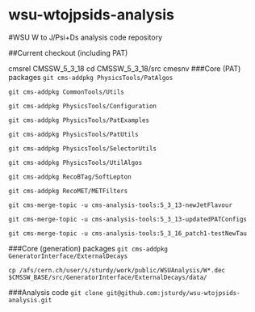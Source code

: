 wsu-wtojpsids-analysis
======================

#WSU W to J/Psi+Ds analysis code repository

##Current checkout (including PAT)

cmsrel CMSSW_5_3_18
cd CMSSW_5_3_18/src
cmesnv
###Core (PAT) packages
```git cms-addpkg PhysicsTools/PatAlgos```

```git cms-addpkg CommonTools/Utils```

```git cms-addpkg PhysicsTools/Configuration```

```git cms-addpkg PhysicsTools/PatExamples```

```git cms-addpkg PhysicsTools/PatUtils```

```git cms-addpkg PhysicsTools/SelectorUtils```

```git cms-addpkg PhysicsTools/UtilAlgos```

```git cms-addpkg RecoBTag/SoftLepton```

```git cms-addpkg RecoMET/METFilters```

```git cms-merge-topic -u cms-analysis-tools:5_3_13-newJetFlavour```

```git cms-merge-topic -u cms-analysis-tools:5_3_13-updatedPATConfigs```

```git cms-merge-topic -u cms-analysis-tools:5_3_16_patch1-testNewTau```


###Core (generation) packages
```git cms-addpkg GeneratorInterface/ExternalDecays```

```cp /afs/cern.ch/user/s/sturdy/work/public/WSUAnalysis/W*.dec $CMSSW_BASE/src/GeneratorInterface/ExternalDecays/data/```

###Analysis code
```git clone git@github.com:jsturdy/wsu-wtojpsids-analysis.git```


